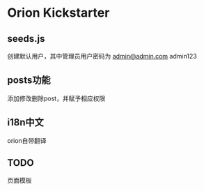 # Orion Kickstarter

## seeds.js
创建默认用户，其中管理员用户密码为
admin@admin.com
admin123

## posts功能
添加修改删除post，并赋予相应权限

## i18n中文
orion自带翻译

## TODO
页面模板